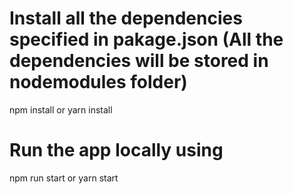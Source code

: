 # Install all the dependencies specified in pakage.json (All the dependencies will be stored in nodemodules folder)
npm install
or 
yarn install

# Run the app locally using 
npm run start
or 
yarn start
